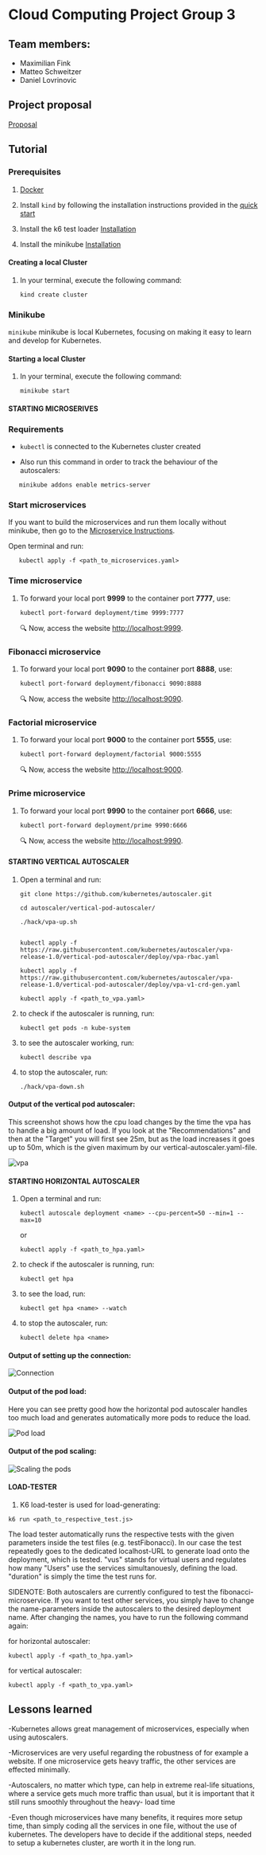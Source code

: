 # Cloud Computing Project Group 3

## Team members:
- Maximilian Fink
- Matteo Schweitzer
- Daniel Lovrinovic

## Project proposal
[Proposal](./PROPOSAL.md)

## Tutorial
### Prerequisites

1. [Docker](https://docs.docker.com/get-docker/)

1. Install `kind` by following the installation instructions provided in the [quick start](https://kind.sigs.k8s.io/docs/user/quick-start/)

1. Install the k6 test loader [Installation](https://grafana.com/docs/k6/latest/get-started/installation/)

1. Install the minikube [Installation](https://kubernetes.io/de/docs/tasks/tools/install-minikube/)

#### Creating a local Cluster

1. In your terminal, execute the following command:

   ```console
   kind create cluster
   ```

### Minikube

`minikube` minikube is local Kubernetes, focusing on making it easy to learn and develop for Kubernetes.

#### Starting a local Cluster

1. In your terminal, execute the following command:

   ```console
   minikube start
   ```

#### STARTING MICROSERIVES

### Requirements

- `kubectl` is connected to the Kubernetes cluster created

- Also run this command in order to track the behaviour of the autoscalers:

```console
   minikube addons enable metrics-server
```


### Start microservices

If you want to build the microservices and run them locally without minikube, then go to the [Microservice Instructions](microservices/INSTRUCTIONS_MICROSERVICES.md).

Open terminal and run:

```console
   kubectl apply -f <path_to_microservices.yaml>
```

### Time microservice

1. To forward your local port **9999** to the container port **7777**, use:

   ```console
   kubectl port-forward deployment/time 9999:7777
   ```

   :mag: Now, access the website [http://localhost:9999](http://localhost:9999).

### Fibonacci microservice

1. To forward your local port **9090** to the container port **8888**, use:

   ```console
   kubectl port-forward deployment/fibonacci 9090:8888
   ```

   :mag: Now, access the website [http://localhost:9090](http://localhost:9090).

### Factorial microservice

1. To forward your local port **9000** to the container port **5555**, use:

   ```console
   kubectl port-forward deployment/factorial 9000:5555
   ```

   :mag: Now, access the website [http://localhost:9000](http://localhost:9000).

### Prime microservice

1. To forward your local port **9990** to the container port **6666**, use:

   ```console
   kubectl port-forward deployment/prime 9990:6666
   ```

   :mag: Now, access the website [http://localhost:9990](http://localhost:9990).


#### STARTING VERTICAL AUTOSCALER

1. Open a terminal and run:

   ```console
   git clone https://github.com/kubernetes/autoscaler.git
   ```

   ```console
   cd autoscaler/vertical-pod-autoscaler/
   ```

   ```console
   ./hack/vpa-up.sh
   ```

   ```console
   
   kubectl apply -f https://raw.githubusercontent.com/kubernetes/autoscaler/vpa-release-1.0/vertical-pod-autoscaler/deploy/vpa-rbac.yaml

   kubectl apply -f https://raw.githubusercontent.com/kubernetes/autoscaler/vpa-release-1.0/vertical-pod-autoscaler/deploy/vpa-v1-crd-gen.yaml

   kubectl apply -f <path_to_vpa.yaml>
   ```

1. to check if the autoscaler is running, run:

   ```console
   kubectl get pods -n kube-system
   ```
   
1. to see the autoscaler working, run:

   ```console
   kubectl describe vpa
   ```
   
1. to stop the autoscaler, run:

   ```console
   ./hack/vpa-down.sh
   ```

#### Output of the vertical pod autoscaler:
This screenshot shows how the cpu load changes by the time the vpa has to handle a big amount of load. If you look at the "Recommendations" and then at the "Target" you will first see 25m, but as the load increases it goes up to 50m, which is the given maximum by our vertical-autoscaler.yaml-file.

![vpa](vpa.png)


#### STARTING HORIZONTAL AUTOSCALER

1. Open a terminal and run:

   ```console
   kubectl autoscale deployment <name> --cpu-percent=50 --min=1 --max=10
   ```
   or
   ```console
   kubectl apply -f <path_to_hpa.yaml>
   ```

1. to check if the autoscaler is running, run:

   ```console
   kubectl get hpa
   ```
1. to see the load, run:

   ```console
   kubectl get hpa <name> --watch
   ```

1. to stop the autoscaler, run:

   ```console
   kubectl delete hpa <name>
   ```

#### Output of setting up the connection:

![Connection](Connection.png)
   

#### Output of the pod load:
Here you can see pretty good how the horizontal pod autoscaler handles too much load and generates automatically more pods to reduce the load.

![Pod load](PodLoad.png)


#### Output of the pod scaling:

![Scaling the pods](Scale.png)


#### LOAD-TESTER

1. K6 load-tester is used for load-generating:

```console
k6 run <path_to_respective_test.js>
```

The load tester automatically runs the respective tests with the given parameters inside the test files (e.g. testFibonacci). In our case the test repeatedly goes to the dedicated localhost-URL to generate load onto the deployment, which is tested. "vus" stands for virtual users and regulates how many "Users" use the services simultanouesly, defining the load. "duration" is simply the time the test runs for.

SIDENOTE: Both autoscalers are currently configured to test the fibonacci-microservice. If you want to test other services, you simply have to change the name-parameters inside the autoscalers to the desired deployment name. After changing the names, you have to run the following command again:

for horizontal autoscaler:
   ```console
   kubectl apply -f <path_to_hpa.yaml>
   ```
for vertical autoscaler:
   ```console
   kubectl apply -f <path_to_vpa.yaml>
   ```

## Lessons learned
-Kubernetes allows great management of microservices, especially when using autoscalers.

-Microservices are very useful regarding the robustness of for example a website. If one microservice gets heavy traffic, the other services are effected minimally.

-Autoscalers, no matter which type, can help in extreme real-life situations, where a service gets much more traffic than usual, but it is important that it still runs smoothly throughout the heavy-    load time

-Even though microservices have many benefits, it requires more setup time, than simply coding all the services in one file, without the use of kubernetes. The developers have to decide if the additional steps, needed to setup a kubernetes cluster, are worth it in the long run.
